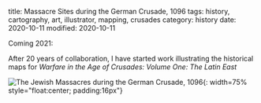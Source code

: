 title: Massacre Sites during the German Crusade, 1096
tags: history, cartography, art, illustrator, mapping, crusades
category: history
date: 2020-10-11
modified: 2020-10-11

Coming 2021: 

After 20 years of collaboration, I have started work illustrating the
historical maps for *Warfare in the Age of Crusades: Volume One: The Latin
East*

![The Jewish Massacres during the German Crusade, 1096]({static}/images/IMG_2299.png){: width=75% style="float:center; padding:16px"}
